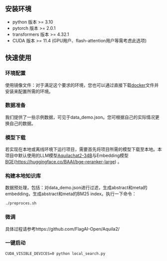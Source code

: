 ## 安装环境

* python 版本 >= 3.10
* pytorch 版本 >= 2.0.1
* transformers 版本 >= 4.32.1
* CUDA 版本 >= 11.4 (GPU用户、flash-attention用户等需考虑此选项)

## 快速使用

### 环境配置

使用镜像文件：对于满足这个要求的环境，您也可以通过直接下载[docker]()文件并安装来配置所需的环境。

### 数据准备

我们提供了一些示例数据，可见于data_demo.json。您可根据自己的实际情况更换自己的数据。

### 模型下载

若实现在本地或离线环境下运行项目，需要首先将项目所需的模型下载至本地。本项目中默认使用的LLM模型[Aquilachat2-34B](https://model.baai.ac.cn/models)与Embedding模型[BGE](https://huggingface.co/BAAI/bge-large-en-v1.5)(https://huggingface.co/BAAI/bge-reranker-large) 。

### 构建本地知识库

数据预处理，包括：对data_demo.json进行过滤，生成abstract和meta的embedding，生成abstract和meta的BM25 index。执行一下命令：

```bash
./preproces.sh
```

### 微调

具体过程请参考https://github.com/FlagAI-Open/Aquila2/

### 一键启动

```
CUDA_VISIBLE_DEVICES=0 python local_search.py
```


